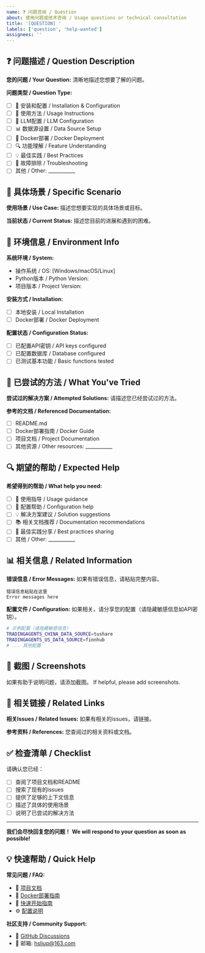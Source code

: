 ```yaml
---
name: ❓ 问题咨询 / Question
about: 使用问题或技术咨询 / Usage questions or technical consultation
title: '[QUESTION] '
labels: ['question', 'help-wanted']
assignees: ''
---
```


## ❓ 问题描述 / Question Description

**您的问题 / Your Question:**
清晰地描述您想要了解的问题。

**问题类型 / Question Type:**
- [ ] 🚀 安装和配置 / Installation & Configuration
- [ ] 🔧 使用方法 / Usage Instructions
- [ ] 🤖 LLM配置 / LLM Configuration
- [ ] 📊 数据源设置 / Data Source Setup
- [ ] 🐳 Docker部署 / Docker Deployment
- [ ] 🔍 功能理解 / Feature Understanding
- [ ] 💡 最佳实践 / Best Practices
- [ ] 🔄 故障排除 / Troubleshooting
- [ ] 其他 / Other: ___________

## 🎯 具体场景 / Specific Scenario

**使用场景 / Use Case:**
描述您想要实现的具体场景或目标。

**当前状态 / Current Status:**
描述您目前的进展和遇到的困难。

## 🔧 环境信息 / Environment Info

**系统环境 / System:**
- 操作系统 / OS: [Windows/macOS/Linux]
- Python版本 / Python Version: 
- 项目版本 / Project Version:

**安装方式 / Installation:**
- [ ] 本地安装 / Local Installation
- [ ] Docker部署 / Docker Deployment

**配置状态 / Configuration Status:**
- [ ] 已配置API密钥 / API keys configured
- [ ] 已配置数据库 / Database configured
- [ ] 已测试基本功能 / Basic functions tested

## 📝 已尝试的方法 / What You've Tried

**尝试过的解决方案 / Attempted Solutions:**
请描述您已经尝试过的方法。

**参考的文档 / Referenced Documentation:**
- [ ] README.md
- [ ] Docker部署指南 / Docker Guide
- [ ] 项目文档 / Project Documentation
- [ ] 其他资源 / Other resources: ___________

## 🔍 期望的帮助 / Expected Help

**希望得到的帮助 / What help you need:**
- [ ] 📖 使用指导 / Usage guidance
- [ ] 🔧 配置帮助 / Configuration help
- [ ] 💡 解决方案建议 / Solution suggestions
- [ ] 📚 相关文档推荐 / Documentation recommendations
- [ ] 🎯 最佳实践分享 / Best practices sharing
- [ ] 其他 / Other: ___________

## 📊 相关信息 / Related Information

**错误信息 / Error Messages:**
如果有错误信息，请粘贴完整内容。
```
错误信息粘贴在这里
Error messages here
```

**配置文件 / Configuration:**
如果相关，请分享您的配置（请隐藏敏感信息如API密钥）。
```bash
# 示例配置（请隐藏敏感信息）
TRADINGAGENTS_CHINA_DATA_SOURCE=tushare
TRADINGAGENTS_US_DATA_SOURCE=finnhub
# ... 其他配置
```

## 📸 截图 / Screenshots

如果有助于说明问题，请添加截图。
If helpful, please add screenshots.

## 🔗 相关链接 / Related Links

**相关Issues / Related Issues:**
如果有相关的issues，请链接。

**参考资料 / References:**
您查阅过的相关资料或文档。

## ✅ 检查清单 / Checklist

请确认您已经：
- [ ] 查阅了项目文档和README
- [ ] 搜索了现有的issues
- [ ] 提供了足够的上下文信息
- [ ] 描述了具体的使用场景
- [ ] 说明了已尝试的解决方法

---

**我们会尽快回复您的问题！**
**We will respond to your question as soon as possible!**

## 💡 快速帮助 / Quick Help

**常见问题 / FAQ:**
- 📖 [项目文档](../docs/)
- 🐳 [Docker部署指南](../docs/DOCKER_GUIDE.md)
- 🚀 [快速开始指南](../README.md#🚀-启动应用)
- ⚙️ [配置说明](../README.md#配置api密钥)

**社区支持 / Community Support:**
- 💬 [GitHub Discussions](https://github.com/hsliuping/TradingAgents-CN/discussions)
- 📧 邮箱: hsliup@163.com

